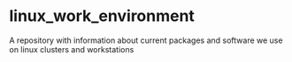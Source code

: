 # linux_work_environment
A repository with information about current packages and software we use on linux clusters and workstations
